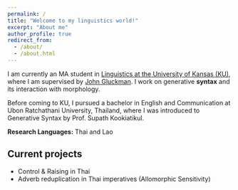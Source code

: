 ```yaml
---
permalink: /
title: "Welcome to my linguistics world!"
excerpt: "About me"
author_profile: true
redirect_from: 
  - /about/
  - /about.html
---
```


I am currently an MA student in [Linguistics at the University of Kansas (KU)](https://linguistics.ku.edu), where I am supervised by [John Gluckman](https://www.jgluckman.com/index.html). I work on generative **syntax** and its interaction with morphology. 

Before coming to KU, I pursued a bachelor in English and Communication at Ubon Ratchathani University, Thailand, where I was introduced to Generative Syntax by Prof. Supath Kookiatikul. 

**Research Languages:** Thai and Lao

## Current projects
  - Control & Raising in Thai
  - Adverb reduplication in Thai imperatives (Allomorphic Sensitivity)
